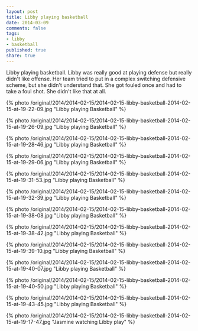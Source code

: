 ```yaml
---
layout: post
title: Libby playing basketball
date: 2014-03-09
comments: false
tags:
- libby
- basketball
published: true
share: true
---
```

Libby playing basketball. Libby was really good at playing defense but really didn't like offense. Her team tried to put in a complex switching defensive scheme, but she didn't understand that. She got fouled once and had to take a foul shot. She didn't like that at all.

{% photo /original/2014/2014-02-15/2014-02-15-libby-basketball-2014-02-15-at-19-22-09.jpg "Libby playing Basketball" %}

{% photo /original/2014/2014-02-15/2014-02-15-libby-basketball-2014-02-15-at-19-26-09.jpg "Libby playing Basketball" %}

{% photo /original/2014/2014-02-15/2014-02-15-libby-basketball-2014-02-15-at-19-28-46.jpg "Libby playing Basketball" %}

{% photo /original/2014/2014-02-15/2014-02-15-libby-basketball-2014-02-15-at-19-29-06.jpg "Libby playing Basketball" %}

{% photo /original/2014/2014-02-15/2014-02-15-libby-basketball-2014-02-15-at-19-31-53.jpg "Libby playing Basketball" %}

{% photo /original/2014/2014-02-15/2014-02-15-libby-basketball-2014-02-15-at-19-32-39.jpg "Libby playing Basketball" %}

{% photo /original/2014/2014-02-15/2014-02-15-libby-basketball-2014-02-15-at-19-38-08.jpg "Libby playing Basketball" %}

{% photo /original/2014/2014-02-15/2014-02-15-libby-basketball-2014-02-15-at-19-38-42.jpg "Libby playing Basketball" %}

{% photo /original/2014/2014-02-15/2014-02-15-libby-basketball-2014-02-15-at-19-39-10.jpg "Libby playing Basketball" %}

{% photo /original/2014/2014-02-15/2014-02-15-libby-basketball-2014-02-15-at-19-40-07.jpg "Libby playing Basketball" %}

{% photo /original/2014/2014-02-15/2014-02-15-libby-basketball-2014-02-15-at-19-40-50.jpg "Libby playing Basketball" %}

{% photo /original/2014/2014-02-15/2014-02-15-libby-basketball-2014-02-15-at-19-43-45.jpg "Libby playing Basketball" %}

{% photo /original/2014/2014-02-15/2014-02-15-libby-basketball-2014-02-15-at-19-17-47.jpg "Jasmine watching Libby play" %}


